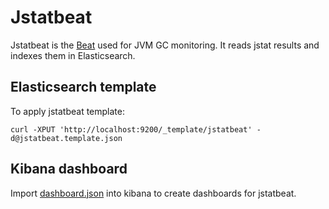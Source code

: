 # Jstatbeat

Jstatbeat is the [Beat](https://www.elastic.co/products/beats) used for
JVM GC monitoring. It reads jstat results and indexes them in Elasticsearch.

## Elasticsearch template

To apply jstatbeat template:

    curl -XPUT 'http://localhost:9200/_template/jstatbeat' -d@jstatbeat.template.json

## Kibana dashboard

Import [dashboard.json](https://github.com/cero-t/jstatbeat/blob/master/etc/dashboard.json) into kibana to create dashboards for jstatbeat.
